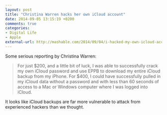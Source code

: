 ```yaml
---
layout: post
title: "Christina Warren hacks her own iCloud account"
date: 2014-09-05 13:15:19 +0200
comments: true
categories: 
- Digital Life
- Apple
external-url: http://mashable.com/2014/09/04/i-hacked-my-own-icloud-account/
---
```


Some serious reporting by Christina Warren:

> For just $200, and a little bit of luck, I was able to successfully crack my own iCloud password and use EPPB to download my entire iCloud backup from my iPhone. For $400, I could have successfully pulled in my iCloud data without a password and with less than 60 seconds of access to a Mac or Windows computer where I was logged into iCloud.

It looks like iCloud backups are far more vulnerable to attack from experienced hackers than we thought.